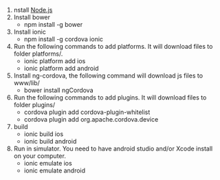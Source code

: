 1. nstall [Node.js](https://nodejs.org/en/)
1. Install bower
    * npm install -g bower
1. Install ionic
    * npm install -g cordova ionic
1. Run the following commands to add platforms. It will download files to folder platforms/.
    * ionic platform add ios
    * ionic platform add android
1. Install ng-cordova, the following command will download js files to www/lib/
    * bower install ngCordova
1. Run the following commands to add plugins. It will download files to folder plugins/
    * cordova plugin add cordova-plugin-whitelist
    * cordova plugin add org.apache.cordova.device
1. build
    * ionic build ios
    * ionic build android
1. Run in simulator. You need to have android studio and/or Xcode install on your computer.
    * ionic emulate ios
    * ionic emulate android

